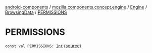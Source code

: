 [android-components](../../../index.md) / [mozilla.components.concept.engine](../../index.md) / [Engine](../index.md) / [BrowsingData](index.md) / [PERMISSIONS](./-p-e-r-m-i-s-s-i-o-n-s.md)

# PERMISSIONS

`const val PERMISSIONS: `[`Int`](https://kotlinlang.org/api/latest/jvm/stdlib/kotlin/-int/index.html) [(source)](https://github.com/mozilla-mobile/android-components/blob/master/components/concept/engine/src/main/java/mozilla/components/concept/engine/Engine.kt#L38)